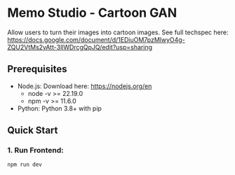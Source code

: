 # Memo Studio - Cartoon GAN

Allow users to turn their images into cartoon images. See full techspec here: https://docs.google.com/document/d/1EDiuOM7pzMlwyO4g-ZQU2VtMs2yAtt-3llWDrcgQpJQ/edit?usp=sharing

## Prerequisites
- Node.js: Download here: https://nodejs.org/en 
    - node -v >= 22.19.0
    - npm -v >= 11.6.0
- Python: Python 3.8+ with pip

## Quick Start
### 1. Run Frontend:
`npm run dev`